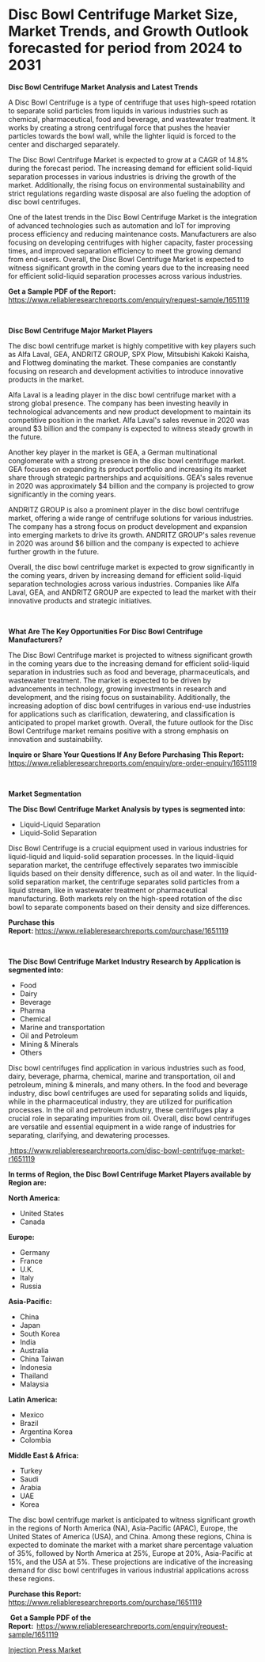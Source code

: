 <p><h1>Disc Bowl Centrifuge Market Size, Market Trends, and Growth Outlook forecasted for period from 2024 to 2031</h1></p><p><strong>Disc Bowl Centrifuge Market Analysis and Latest Trends</strong></p>
<p><p>A Disc Bowl Centrifuge is a type of centrifuge that uses high-speed rotation to separate solid particles from liquids in various industries such as chemical, pharmaceutical, food and beverage, and wastewater treatment. It works by creating a strong centrifugal force that pushes the heavier particles towards the bowl wall, while the lighter liquid is forced to the center and discharged separately.</p><p>The Disc Bowl Centrifuge Market is expected to grow at a CAGR of 14.8% during the forecast period. The increasing demand for efficient solid-liquid separation processes in various industries is driving the growth of the market. Additionally, the rising focus on environmental sustainability and strict regulations regarding waste disposal are also fueling the adoption of disc bowl centrifuges.</p><p>One of the latest trends in the Disc Bowl Centrifuge Market is the integration of advanced technologies such as automation and IoT for improving process efficiency and reducing maintenance costs. Manufacturers are also focusing on developing centrifuges with higher capacity, faster processing times, and improved separation efficiency to meet the growing demand from end-users. Overall, the Disc Bowl Centrifuge Market is expected to witness significant growth in the coming years due to the increasing need for efficient solid-liquid separation processes across various industries.</p></p>
<p><strong>Get a Sample PDF of the Report:&nbsp;</strong> <a href="https://www.reliableresearchreports.com/enquiry/request-sample/1651119">https://www.reliableresearchreports.com/enquiry/request-sample/1651119</a></p>
<p>&nbsp;</p>
<p><strong>Disc Bowl Centrifuge Major Market Players</strong></p>
<p><p>The disc bowl centrifuge market is highly competitive with key players such as Alfa Laval, GEA, ANDRITZ GROUP, SPX Plow, Mitsubishi Kakoki Kaisha, and Flottweg dominating the market. These companies are constantly focusing on research and development activities to introduce innovative products in the market.</p><p>Alfa Laval is a leading player in the disc bowl centrifuge market with a strong global presence. The company has been investing heavily in technological advancements and new product development to maintain its competitive position in the market. Alfa Laval's sales revenue in 2020 was around $3 billion and the company is expected to witness steady growth in the future.</p><p>Another key player in the market is GEA, a German multinational conglomerate with a strong presence in the disc bowl centrifuge market. GEA focuses on expanding its product portfolio and increasing its market share through strategic partnerships and acquisitions. GEA's sales revenue in 2020 was approximately $4 billion and the company is projected to grow significantly in the coming years.</p><p>ANDRITZ GROUP is also a prominent player in the disc bowl centrifuge market, offering a wide range of centrifuge solutions for various industries. The company has a strong focus on product development and expansion into emerging markets to drive its growth. ANDRITZ GROUP's sales revenue in 2020 was around $6 billion and the company is expected to achieve further growth in the future.</p><p>Overall, the disc bowl centrifuge market is expected to grow significantly in the coming years, driven by increasing demand for efficient solid-liquid separation technologies across various industries. Companies like Alfa Laval, GEA, and ANDRITZ GROUP are expected to lead the market with their innovative products and strategic initiatives.</p></p>
<p>&nbsp;</p>
<p><strong>What Are The Key Opportunities For Disc Bowl Centrifuge Manufacturers?</strong></p>
<p><p>The Disc Bowl Centrifuge market is projected to witness significant growth in the coming years due to the increasing demand for efficient solid-liquid separation in industries such as food and beverage, pharmaceuticals, and wastewater treatment. The market is expected to be driven by advancements in technology, growing investments in research and development, and the rising focus on sustainability. Additionally, the increasing adoption of disc bowl centrifuges in various end-use industries for applications such as clarification, dewatering, and classification is anticipated to propel market growth. Overall, the future outlook for the Disc Bowl Centrifuge market remains positive with a strong emphasis on innovation and sustainability.</p></p>
<p><strong>Inquire or Share Your Questions If Any Before Purchasing This Report:</strong> <a href="https://www.reliableresearchreports.com/enquiry/pre-order-enquiry/1651119">https://www.reliableresearchreports.com/enquiry/pre-order-enquiry/1651119</a></p>
<p>&nbsp;</p>
<p><strong>Market Segmentation</strong></p>
<p><strong>The Disc Bowl Centrifuge Market Analysis by types is segmented into:</strong></p>
<p><ul><li>Liquid-Liquid Separation</li><li>Liquid-Solid Separation</li></ul></p>
<p><p>Disc Bowl Centrifuge is a crucial equipment used in various industries for liquid-liquid and liquid-solid separation processes. In the liquid-liquid separation market, the centrifuge effectively separates two immiscible liquids based on their density difference, such as oil and water. In the liquid-solid separation market, the centrifuge separates solid particles from a liquid stream, like in wastewater treatment or pharmaceutical manufacturing. Both markets rely on the high-speed rotation of the disc bowl to separate components based on their density and size differences.</p></p>
<p><strong>Purchase this Report:&nbsp;</strong><a href="https://www.reliableresearchreports.com/purchase/1651119">https://www.reliableresearchreports.com/purchase/1651119</a></p>
<p>&nbsp;</p>
<p><strong>The Disc Bowl Centrifuge Market Industry Research by Application is segmented into:</strong></p>
<p><ul><li>Food</li><li>Dairy</li><li>Beverage</li><li>Pharma</li><li>Chemical</li><li>Marine and transportation</li><li>Oil and Petroleum</li><li>Mining & Minerals</li><li>Others</li></ul></p>
<p><p>Disc bowl centrifuges find application in various industries such as food, dairy, beverage, pharma, chemical, marine and transportation, oil and petroleum, mining & minerals, and many others. In the food and beverage industry, disc bowl centrifuges are used for separating solids and liquids, while in the pharmaceutical industry, they are utilized for purification processes. In the oil and petroleum industry, these centrifuges play a crucial role in separating impurities from oil. Overall, disc bowl centrifuges are versatile and essential equipment in a wide range of industries for separating, clarifying, and dewatering processes.</p></p>
<p><a href="https://www.reliableresearchreports.com/disc-bowl-centrifuge-market-r1651119">&nbsp;https://www.reliableresearchreports.com/disc-bowl-centrifuge-market-r1651119</a></p>
<p><strong>In terms of Region, the Disc Bowl Centrifuge Market Players available by Region are:</strong></p>
<p>
    <p> <strong> North America: </strong>
        <ul>
            <li>United States</li>
            <li>Canada</li>
        </ul>
        </p> 
    <p> <strong> Europe: </strong>
        <ul>
            <li>Germany</li>
            <li>France</li>
            <li>U.K.</li>
            <li>Italy</li>
            <li>Russia</li>
        </ul>
        </p> 
    <p> <strong> Asia-Pacific: </strong>
        <ul>
            <li>China</li>
            <li>Japan</li>
            <li>South Korea</li>
            <li>India</li>
            <li>Australia</li>
            <li>China Taiwan</li>
            <li>Indonesia</li>
            <li>Thailand</li>
            <li>Malaysia</li>
        </ul>
        </p> 
    <p> <strong> Latin America: </strong>
        <ul>
            <li>Mexico</li>
            <li>Brazil</li>
            <li>Argentina Korea</li>
            <li>Colombia</li>
        </ul>
        </p> 
    <p> <strong> Middle East & Africa: </strong>
        <ul>
            <li>Turkey</li>
            <li>Saudi</li>
            <li>Arabia</li>
            <li>UAE</li>
            <li>Korea</li>
        </ul>
    </p>
    </p>
<p><p>The disc bowl centrifuge market is anticipated to witness significant growth in the regions of North America (NA), Asia-Pacific (APAC), Europe, the United States of America (USA), and China. Among these regions, China is expected to dominate the market with a market share percentage valuation of 35%, followed by North America at 25%, Europe at 20%, Asia-Pacific at 15%, and the USA at 5%. These projections are indicative of the increasing demand for disc bowl centrifuges in various industrial applications across these regions.</p></p>
<p><strong>Purchase this Report: </strong><a href="https://www.reliableresearchreports.com/purchase/1651119">https://www.reliableresearchreports.com/purchase/1651119</a></p>
<p>&nbsp;<strong>Get a Sample PDF of the Report:&nbsp;&nbsp;</strong><a href="https://www.reliableresearchreports.com/enquiry/request-sample/1651119">https://www.reliableresearchreports.com/enquiry/request-sample/1651119</a></p>
<p><strong></strong></p>
<p><p><a href="https://github.com/lbird53714/Market-Research-Report-List-4/blob/main/injection-press-market.md">Injection Press Market</a></p></p>